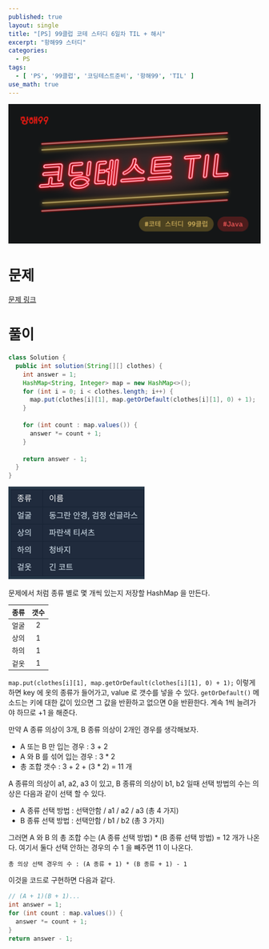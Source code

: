 ```yaml
---
published: true
layout: single
title: "[PS] 99클럽 코테 스터디 6일차 TIL + 해시"
excerpt: "항해99 스터디"
categories:
  - PS
tags:
  - [ 'PS', '99클럽', '코딩테스트준비', '항해99', 'TIL' ]
use_math: true
---
```


![img_3.png](https://github.com/zhtmr/static-files-for-posting/blob/main/static-files-for-posting/20240722/99club_TIL_thumbnail/%EA%B8%B0%EB%B3%B8%ED%98%951_java.png?raw=true)

# 문제

[문제 링크](https://school.programmers.co.kr/learn/courses/30/lessons/42578)

# 풀이

```java
class Solution {
  public int solution(String[][] clothes) {
    int answer = 1;
    HashMap<String, Integer> map = new HashMap<>();
    for (int i = 0; i < clothes.length; i++) {
      map.put(clothes[i][1], map.getOrDefault(clothes[i][1], 0) + 1);
    }

    for (int count : map.values()) {
      answer *= count + 1;
    }

    return answer - 1;
  }
}
```
![img_4.png](https://github.com/zhtmr/static-files-for-posting/blob/main/static-files-for-posting/20240727/clothes.png?raw=true)

문제에서 처럼 종류 별로 몇 개씩 있는지 저장할 HashMap 을 만든다.

| 종류 | 갯수 |
|:--:|:--:|
| 얼굴 | 2  |
| 상의 | 1  |
| 하의 | 1  |
| 겉옷 | 1  |

`map.put(clothes[i][1], map.getOrDefault(clothes[i][1], 0) + 1);` 이렇게 하면 key 에 옷의 종류가 들어가고, value 로 갯수를 넣을 수 있다.
`getOrDefault()` 메소드는 키에 대한 값이 있으면 그 값을 반환하고 없으면 0을 반환한다. 계속 1씩 늘려가야 하므로 +1 을 해준다.


만약 A 종류 의상이 3개, B 종류 의상이 2개인 경우를 생각해보자.

- A 또는 B 만 입는 경우 : 3 + 2
- A 와 B 를 섞어 입는 경우 : 3 * 2
- 총 조합 갯수 : 3 + 2 + (3 * 2) = 11 개

A 종류의 의상이 a1, a2, a3 이 있고, B 종류의 의상이 b1, b2 일때 선택 방법의 수는
의상은 다음과 같이 선택 할 수 있다. 
 - A 종류 선택 방법 : 선택안함 / a1 / a2 / a3 (총 4 가지)
 - B 종류 선택 방법 : 선택안함 / b1 / b2 (총 3 가지)

그러면 A 와 B 의 총 조합 수는 (A 종류 선택 방법) * (B 종류 선택 방법) = 12 개가 나온다. 여기서 둘다 선택 안하는 경우의 수 1 을 빼주면 11 이 나온다.

`총 의상 선택 경우의 수 : (A 종류 + 1) * (B 종류 + 1) - 1`

이것을 코드로 구현하면 다음과 같다.

```java
// (A + 1)(B + 1)...
int answer = 1;
for (int count : map.values()) {
  answer *= count + 1;
}
return answer - 1;
```
